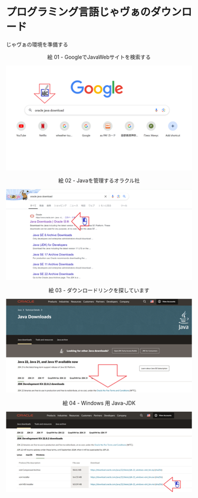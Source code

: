 # プログラミング言語じゃヴぁのダウンロード

じゃヴぁの環境を準備する


<div align="center">
絵 01 - GoogleでJavaWebサイトを検索する
</div>

![](Imagens/Java-Windows-Download-Img01.png)

<div align="center">
絵 02 - Javaを管理するオラクル社
</div>

![](Imagens/Java-Windows-Download-Img02.png)

<div align="center">
絵 03 - ダウンロードリンクを探しています
</div>

![](Imagens/Java-Windows-Download-Img03.png)

<div align="center">
絵 04 - Windows 用 Ja​​va-JDK
</div>

![](Imagens/Java-Windows-Download-Img04.png)


